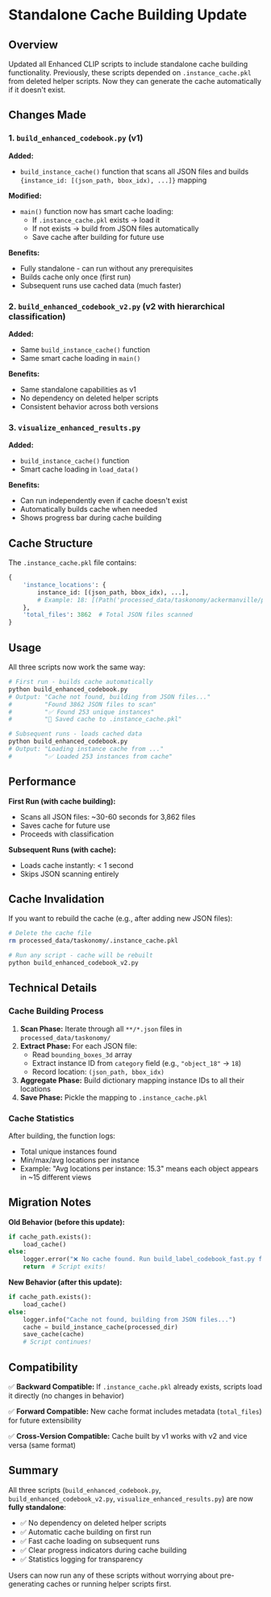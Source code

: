 # Standalone Cache Building Update

## Overview
Updated all Enhanced CLIP scripts to include standalone cache building functionality. Previously, these scripts depended on `.instance_cache.pkl` from deleted helper scripts. Now they can generate the cache automatically if it doesn't exist.

## Changes Made

### 1. `build_enhanced_codebook.py` (v1)
**Added:**
- `build_instance_cache()` function that scans all JSON files and builds `{instance_id: [(json_path, bbox_idx), ...]}` mapping

**Modified:**
- `main()` function now has smart cache loading:
  - If `.instance_cache.pkl` exists → load it
  - If not exists → build from JSON files automatically
  - Save cache after building for future use

**Benefits:**
- Fully standalone - can run without any prerequisites
- Builds cache only once (first run)
- Subsequent runs use cached data (much faster)

### 2. `build_enhanced_codebook_v2.py` (v2 with hierarchical classification)
**Added:**
- Same `build_instance_cache()` function
- Same smart cache loading in `main()`

**Benefits:**
- Same standalone capabilities as v1
- No dependency on deleted helper scripts
- Consistent behavior across both versions

### 3. `visualize_enhanced_results.py`
**Added:**
- `build_instance_cache()` function
- Smart cache loading in `load_data()`

**Benefits:**
- Can run independently even if cache doesn't exist
- Automatically builds cache when needed
- Shows progress bar during cache building

## Cache Structure

The `.instance_cache.pkl` file contains:

```python
{
    'instance_locations': {
        instance_id: [(json_path, bbox_idx), ...],
        # Example: 18: [(Path('processed_data/taskonomy/ackermanville/point_0_view_0_domain_rgb.json'), 3)]
    },
    'total_files': 3862  # Total JSON files scanned
}
```

## Usage

All three scripts now work the same way:

```bash
# First run - builds cache automatically
python build_enhanced_codebook.py
# Output: "Cache not found, building from JSON files..."
#         "Found 3862 JSON files to scan"
#         "✅ Found 253 unique instances"
#         "💾 Saved cache to .instance_cache.pkl"

# Subsequent runs - loads cached data
python build_enhanced_codebook.py
# Output: "Loading instance cache from ..."
#         "✅ Loaded 253 instances from cache"
```

## Performance

**First Run (with cache building):**
- Scans all JSON files: ~30-60 seconds for 3,862 files
- Saves cache for future use
- Proceeds with classification

**Subsequent Runs (with cache):**
- Loads cache instantly: < 1 second
- Skips JSON scanning entirely

## Cache Invalidation

If you want to rebuild the cache (e.g., after adding new JSON files):

```bash
# Delete the cache file
rm processed_data/taskonomy/.instance_cache.pkl

# Run any script - cache will be rebuilt
python build_enhanced_codebook_v2.py
```

## Technical Details

### Cache Building Process

1. **Scan Phase:** Iterate through all `**/*.json` files in `processed_data/taskonomy/`
2. **Extract Phase:** For each JSON file:
   - Read `bounding_boxes_3d` array
   - Extract instance ID from `category` field (e.g., `"object_18"` → `18`)
   - Record location: `(json_path, bbox_idx)`
3. **Aggregate Phase:** Build dictionary mapping instance IDs to all their locations
4. **Save Phase:** Pickle the mapping to `.instance_cache.pkl`

### Cache Statistics

After building, the function logs:
- Total unique instances found
- Min/max/avg locations per instance
- Example: "Avg locations per instance: 15.3" means each object appears in ~15 different views

## Migration Notes

**Old Behavior (before this update):**
```python
if cache_path.exists():
    load_cache()
else:
    logger.error("❌ No cache found. Run build_label_codebook_fast.py first")
    return  # Script exits!
```

**New Behavior (after this update):**
```python
if cache_path.exists():
    load_cache()
else:
    logger.info("Cache not found, building from JSON files...")
    cache = build_instance_cache(processed_dir)
    save_cache(cache)
    # Script continues!
```

## Compatibility

✅ **Backward Compatible:** If `.instance_cache.pkl` already exists, scripts load it directly (no changes in behavior)

✅ **Forward Compatible:** New cache format includes metadata (`total_files`) for future extensibility

✅ **Cross-Version Compatible:** Cache built by v1 works with v2 and vice versa (same format)

## Summary

All three scripts (`build_enhanced_codebook.py`, `build_enhanced_codebook_v2.py`, `visualize_enhanced_results.py`) are now **fully standalone**:

- ✅ No dependency on deleted helper scripts
- ✅ Automatic cache building on first run
- ✅ Fast cache loading on subsequent runs
- ✅ Clear progress indicators during cache building
- ✅ Statistics logging for transparency

Users can now run any of these scripts without worrying about pre-generating caches or running helper scripts first.

